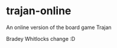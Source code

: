 trajan-online
=============

An online version of the board game Trajan

Bradey Whitlocks change :D
